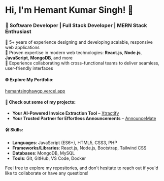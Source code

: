 # Hi, I'm Hemant Kumar Singh! 👋

### 🚀 Software Developer | Full Stack Developer | MERN Stack Enthusiast

🔹 5+ years of experience designing and developing scalable, responsive web applications  
🔹 Proven expertise in modern web technologies: **React.js**, **Node.js**, **JavaScript**, **MongoDB**, and more  
🔹 Experience collaborating with cross-functional teams to deliver seamless, user-friendly interfaces  

#### 🌐 Explore My Portfolio:
[hemantsinghawgp.vercel.app](https://hemantsinghawgp.vercel.app)

#### 📂 Check out some of my projects:
- **Your AI-Powered Invoice Extraction Tool** – [Xtractify](https://xtractify.vercel.app/)
- **Your Trusted Partner for Effortless Announcements** – [AnnounceMate](https://announcemate.vercel.app/)
  
#### 🛠 Skills:
- **Languages**: JavaScript (ES6+), HTML5, CSS3, PHP  
- **Frameworks/Libraries**: React.js, Node.js, Bootstrap, Tailwind CSS  
- **Databases**: MongoDB, MySQL  
- **Tools**: Git, GitHub, VS Code, Docker

Feel free to explore my repositories, and don't hesitate to reach out if you'd like to collaborate or have any questions!
